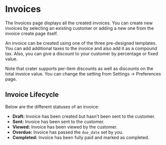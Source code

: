 # Invoices

The Invoices page displays all the created invoices. You can create new invoices by selecting an existing customer or adding a new one from the invoice create page itself.

An invoice can be created using one of the three pre-designed templates. You can add additional taxes to the invoice and also add it as a compound tax. Also, you can give a discount to your customer by percentage or fixed value.

Note that crater supports per-item discounts as well as discounts on the total invoice value. You can change the setting from Settings -> Preferences page.


## Invoice Lifecycle

Below are the different statuses of an invoice:

- **Draft:** Invoice has been created but hasn't been sent to the customer.
- **Sent:** Invoice has been sent to the customer.
- **Viewed:** Invoice has been viewed by the customer.
- **Overdue:** Invoice has passed the `due_date` set by you.
- **Completed:** Invoice has been fully paid and marked as completed.